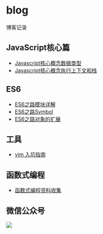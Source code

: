 # blog
博客记录

## JavaScript核心篇

- [Javascript核心概念数据类型](https://github.com/crazylxr/blog/issues/5)
- [Javascript核心概念执行上下文和栈](https://github.com/crazylxr/blog/issues/1)

## ES6

- [ES6之路模块详解](https://github.com/crazylxr/blog/issues/2)
- [ES6之路Symbol](https://github.com/crazylxr/blog/issues/4)
- [ES6之路对象的扩展](https://github.com/crazylxr/blog/issues/3)

## 工具

- [vim 入坑指南](https://github.com/crazylxr/blog/issues/6)

## 函数式编程

- [函数式编程资料收集](https://github.com/crazylxr/blog/issues/7)

## 微信公众号

![](http://imgs.taoweng.site/qrcode_for_gh_39aba8571ae1_344.jpg)

